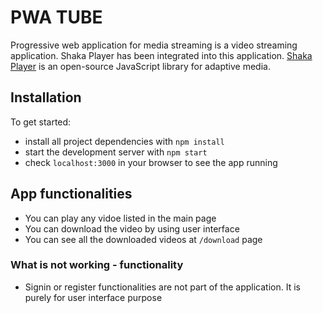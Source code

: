 # PWA TUBE
Progressive web application for media streaming is a video streaming application. Shaka Player has been integrated into this application. [Shaka Player](https://github.com/google/shaka-player/) is an open-source JavaScript library for adaptive media.  

## Installation

To get started: 
* install all project dependencies with `npm install`
* start the development server with `npm start`
* check `localhost:3000` in your browser to see the app running

## App functionalities

* You can play any vidoe listed in the main page
* You can download the video by using user interface
* You can see all the downloaded videos at `/download` page

### What is not working - functionality

* Signin or register functionalities are not part of the application. It is purely for user interface purpose


